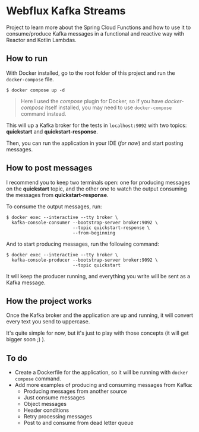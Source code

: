 # Webflux Kafka Streams

Project to learn more about the Spring Cloud Functions and how to use it
to consume/produce Kafka messages in a functional and reactive way with Reactor and Kotlin Lambdas.

## How to run

With Docker installed, go to the root folder of this project and run the `docker-compose` file.

```
$ docker compose up -d
```

> Here I used the _compose_ plugin for Docker, so if you have _docker-compose_ itself installed, you 
> may need to use `docker-compose` command instead. 

This will up a Kafka broker for the tests in `localhost:9092` with two topics:
**quickstart** and **quickstart-response**.

Then, you can run the application in your IDE (_for now_) and start posting messages.

## How to post messages

I recommend you to keep two terminals open: one for producing messages on the **quickstart** topic,
and the other one to watch the output consuming the messages from **quickstart-response**.

To consume the output messages, run:

```
$ docker exec --interactive --tty broker \
  kafka-console-consumer --bootstrap-server broker:9092 \
                         --topic quickstart-response \
                         --from-beginning
```

And to start producing messages, run the following command:

```
$ docker exec --interactive --tty broker \
  kafka-console-producer --bootstrap-server broker:9092 \
                         --topic quickstart
```

It will keep the producer running, and everything you write will be sent as a Kafka message.

## How the project works

Once the Kafka broker and the application are up and running, it will convert every text you send to uppercase.

It's quite simple for now, but it's just to play with those concepts (it will get bigger soon ;) ).

## To do

- Create a Dockerfile for the application, so it will be running with `docker compose` command.
- Add more examples of producing and consuming messages from Kafka:
  - Producing messages from another source
  - Just consume messages
  - Object messages
  - Header conditions
  - Retry processing messages
  - Post to and consume from dead letter queue 
